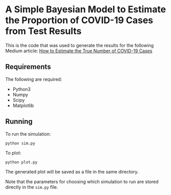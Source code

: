 # A Simple Bayesian Model to Estimate the Proportion of COVID-19 Cases from Test Results

This is the code that was used to generate the results for the following Medium article: [How to Estimate the True Number of COVID-19 Cases](https://medium.com/@igor.labutov_99255/how-to-estimate-the-true-number-of-covid-19-cases-63838529a4cc)

## Requirements

The following are required:

- Python3
- Numpy
- Scipy
- Matplotlib

## Running

To run the simulation:

```
python sim.py
```

To plot:

```
python plot.py
```

The generated plot will be saved as a file in the same directory.


Note that the parameters for choosing which simulation to run are stored directly in the `sim.py` file.

